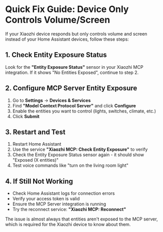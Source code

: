 # Quick Fix Guide: Device Only Controls Volume/Screen

If your Xiaozhi device responds but only controls volume and screen instead of your Home Assistant devices, follow these steps:

## 1. Check Entity Exposure Status
Look for the **"Entity Exposure Status"** sensor in your Xiaozhi MCP integration. If it shows "No Entities Exposed", continue to step 2.

## 2. Configure MCP Server Entity Exposure
1. Go to **Settings** → **Devices & Services**
2. Find **"Model Context Protocol Server"** and click **Configure**
3. Enable the entities you want to control (lights, switches, climate, etc.)
4. Click **Submit**

## 3. Restart and Test
1. Restart Home Assistant
2. Use the service **"Xiaozhi MCP: Check Entity Exposure"** to verify
3. Check the Entity Exposure Status sensor again - it should show "Exposed (X entities)"
4. Test voice commands like "turn on the living room light"

## 4. If Still Not Working
- Check Home Assistant logs for connection errors
- Verify your access token is valid
- Ensure the MCP Server integration is running
- Try the reconnect service: **"Xiaozhi MCP: Reconnect"**

The issue is almost always that entities aren't exposed to the MCP server, which is required for the Xiaozhi device to know about them.